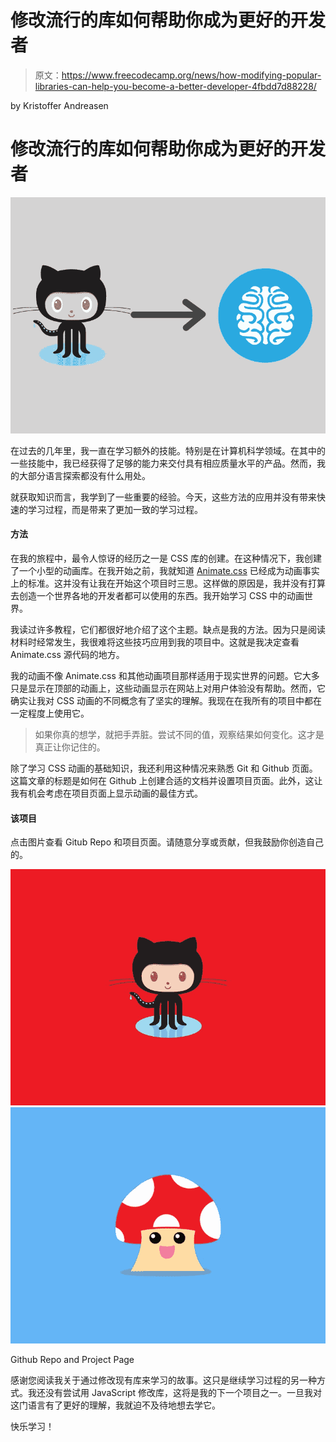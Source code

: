 # 修改流行的库如何帮助你成为更好的开发者

> 原文：<https://www.freecodecamp.org/news/how-modifying-popular-libraries-can-help-you-become-a-better-developer-4fbdd7d88228/>

by Kristoffer Andreasen

# 修改流行的库如何帮助你成为更好的开发者

![1*mnmZtBX_G4shkB6-Mme5kg](img/cb078dab1c1ab5cc831959f65bfcf957.png)

在过去的几年里，我一直在学习额外的技能。特别是在计算机科学领域。在其中的一些技能中，我已经获得了足够的能力来交付具有相应质量水平的产品。然而，我的大部分语言探索都没有什么用处。

就获取知识而言，我学到了一些重要的经验。今天，这些方法的应用并没有带来快速的学习过程，而是带来了更加一致的学习过程。

#### 方法

在我的旅程中，最令人惊讶的经历之一是 CSS 库的创建。在这种情况下，我创建了一个小型的动画库。在我开始之前，我就知道 [Animate.css](https://daneden.github.io/animate.css/) 已经成为动画事实上的标准。这并没有让我在开始这个项目时三思。这样做的原因是，我并没有打算去创造一个世界各地的开发者都可以使用的东西。我开始学习 CSS 中的动画世界。

我读过许多教程，它们都很好地介绍了这个主题。缺点是我的方法。因为只是阅读材料时经常发生，我很难将这些技巧应用到我的项目中。这就是我决定查看 Animate.css 源代码的地方。

我的动画不像 Animate.css 和其他动画项目那样适用于现实世界的问题。它大多只是显示在顶部的动画上，这些动画显示在网站上对用户体验没有帮助。然而，它确实让我对 CSS 动画的不同概念有了坚实的理解。我现在在我所有的项目中都在一定程度上使用它。

> 如果你真的想学，就把手弄脏。尝试不同的值，观察结果如何变化。这才是真正让你记住的。

除了学习 CSS 动画的基础知识，我还利用这种情况来熟悉 Git 和 Github 页面。这篇文章的标题是如何在 Github 上创建合适的文档并设置项目页面。此外，这让我有机会考虑在项目页面上显示动画的最佳方式。

#### 该项目

点击图片查看 Gitub Repo 和项目页面。请随意分享或贡献，但我鼓励你创造自己的。

![1*nTnXpfXAu9zqSpToyW3k8Q](img/98af41081ec795cee3d5cdd255d9e043.png)![1*B7uW0bmjJcgcDeSp3O8DLA](img/3f6ce0860499199c582ab4ed1c5f47dd.png)

Github Repo and Project Page

感谢您阅读我关于通过修改现有库来学习的故事。这只是继续学习过程的另一种方式。我还没有尝试用 JavaScript 修改库，这将是我的下一个项目之一。一旦我对这门语言有了更好的理解，我就迫不及待地想去学它。

快乐学习！